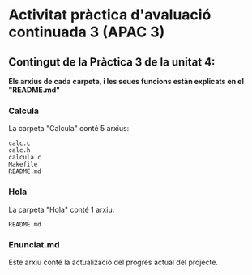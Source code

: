 # Activitat pràctica d'avaluació continuada 3 (APAC 3)

## Contingut de la Pràctica 3 de la unitat 4:

**Els arxius de cada carpeta, i les seues funcions estàn explicats en el "README.md"**

### Calcula

La carpeta "Calcula" conté 5 arxius:

```
calc.c
calc.h
calcula.c
Makefile
README.md
```

### Hola

La carpeta "Hola" conté 1 arxiu:

```
README.md
```


### Enunciat.md

Este arxiu conté la actualizació del progrés actual del projecte.